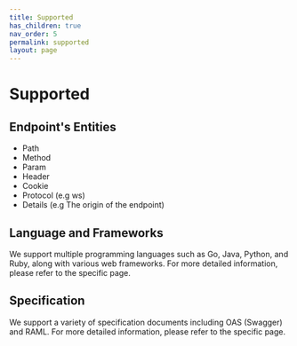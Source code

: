 ```yaml
---
title: Supported
has_children: true
nav_order: 5
permalink: supported
layout: page
---
```


# Supported
## Endpoint's Entities

- Path
- Method
- Param
- Header
- Cookie
- Protocol (e.g ws)
- Details (e.g The origin of the endpoint)

## Language and Frameworks

We support multiple programming languages such as Go, Java, Python, and Ruby, along with various web frameworks. For more detailed information, please refer to the specific page.

## Specification

We support a variety of specification documents including OAS (Swagger) and RAML. For more detailed information, please refer to the specific page.